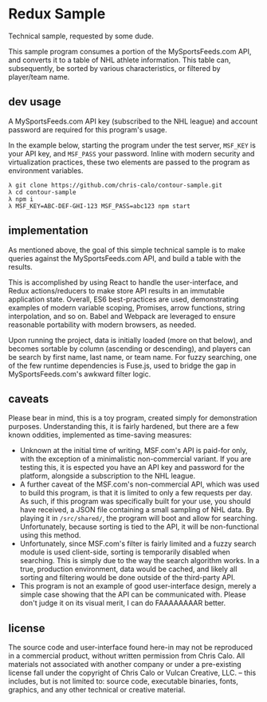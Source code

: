 # Redux Sample

Technical sample, requested by some dude.

This sample program consumes a portion of the MySportsFeeds.com API, and
converts it to a table of NHL athlete information. This table can,
subsequently, be sorted by various characteristics, or filtered by
player/team name.

## dev usage

A MySportsFeeds.com API key (subscribed to the NHL league) and account
password are required for this program's usage.

In the example below, starting the program under the test server,
`MSF_KEY` is your API key, and `MSF_PASS` your password. Inline with
modern security and virtualization practices, these two elements are
passed to the program as environment variables.

```
λ git clone https://github.com/chris-calo/contour-sample.git
λ cd contour-sample
λ npm i
λ MSF_KEY=ABC-DEF-GHI-123 MSF_PASS=abc123 npm start
```

## implementation

As mentioned above, the goal of this simple technical sample is to
make queries against the MySportsFeeds.com API, and build a table with
the results.

This is accomplished by using React to handle the user-interface, and
Redux actions/reducers to make store API results in an immutable 
application state. Overall, ES6 best-practices are used, demonstrating
examples of modern variable scoping, Promises, arrow functions,
string interpolation, and so on. Babel and Webpack are leveraged to
ensure reasonable portability with modern browsers, as needed.

Upon running the project, data is initially loaded (more on that below),
and becomes sortable by column (ascending or descending), and players
can be search by first name, last name, or team name. For fuzzy searching,
one of the few runtime dependencies is Fuse.js, used to bridge the gap in
MySportsFeeds.com's awkward filter logic.

## caveats

Please bear in mind, this is a toy program, created simply for
demonstration purposes. Understanding this, it is fairly hardened, but
there are a few known oddities, implemented as time-saving measures:

- Unknown at the initial time of writing, MSF.com's API is paid-for only,
  with the exception of a minimalistic non-commercial variant. If you are
  testing this, it is espected you have an API key and password for the
  platform, alongside a subscription to the NHL league.
- A further caveat of the MSF.com's non-commercial API, which was used to
  build this program, is that it is limited to only a few requests per
  day. As such, if this program was specifically built for your use, you
  should have received, a JSON file containing a small sampling of NHL
  data. By playing it in `/src/shared/`, the program will boot and allow
  for searching. Unfortunately, because sorting is tied to the API, it will
  be non-functional using this method.
- Unfortunately, since MSF.com's filter is fairly limited and a fuzzy
  search module is used client-side, sorting is temporarily disabled when
  searching. This is simply due to the way the search algorithm works. In
  a true, production environment, data would be cached, and likely all
  sorting and filtering would be done outside of the third-party API.
- This program is not an example of good user-interface design, merely
  a simple case showing that the API can be communicated with. Please don't
  judge it on its visual merit, I can do FAAAAAAAAR better.

## license

The source code and user-interface found here-in may not be reproduced in
a commercial product, without written permission from Chris Calo. All
materials not associated with another company or under a pre-existing
license fall under the copyright of Chris Calo or Vulcan Creative, LLC. –
this includes, but is not limited to: source code, executable binaries,
fonts, graphics, and any other technical or creative material.
